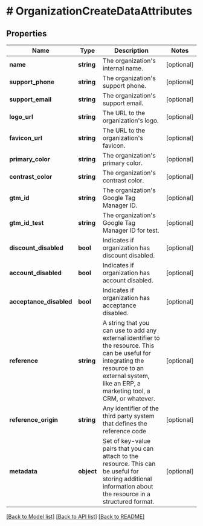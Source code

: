 # # OrganizationCreateDataAttributes

## Properties

Name | Type | Description | Notes
------------ | ------------- | ------------- | -------------
**name** | **string** | The organization&#39;s internal name. | [optional]
**support_phone** | **string** | The organization&#39;s support phone. | [optional]
**support_email** | **string** | The organization&#39;s support email. | [optional]
**logo_url** | **string** | The URL to the organization&#39;s logo. | [optional]
**favicon_url** | **string** | The URL to the organization&#39;s favicon. | [optional]
**primary_color** | **string** | The organization&#39;s primary color. | [optional]
**contrast_color** | **string** | The organization&#39;s contrast color. | [optional]
**gtm_id** | **string** | The organization&#39;s Google Tag Manager ID. | [optional]
**gtm_id_test** | **string** | The organization&#39;s Google Tag Manager ID for test. | [optional]
**discount_disabled** | **bool** | Indicates if organization has discount disabled. | [optional]
**account_disabled** | **bool** | Indicates if organization has account disabled. | [optional]
**acceptance_disabled** | **bool** | Indicates if organization has acceptance disabled. | [optional]
**reference** | **string** | A string that you can use to add any external identifier to the resource. This can be useful for integrating the resource to an external system, like an ERP, a marketing tool, a CRM, or whatever. | [optional]
**reference_origin** | **string** | Any identifier of the third party system that defines the reference code | [optional]
**metadata** | **object** | Set of key-value pairs that you can attach to the resource. This can be useful for storing additional information about the resource in a structured format. | [optional]

[[Back to Model list]](../../README.md#models) [[Back to API list]](../../README.md#endpoints) [[Back to README]](../../README.md)
